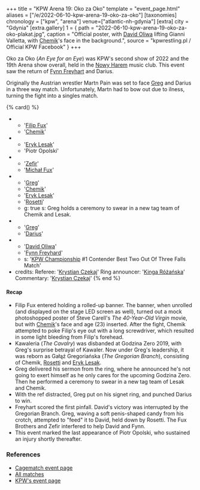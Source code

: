 +++
title = "KPW Arena 19: Oko za Oko"
template = "event_page.html"
aliases = ["/e/2022-06-10-kpw-arena-19-oko-za-oko"]
[taxonomies]
chronology = ["kpw", "arena"]
venue=["atlantic-nh-gdynia"]
[extra]
city = "Gdynia"
[extra.gallery]
1 = { path = "2022-06-10-kpw-arena-19-oko-za-oko-plakat.jpg", caption = "Official poster, with [David Oliwa](@/w/david-oliwa.md) lifting Gianni Valletta, with [Chemik](@/w/chemik.md)'s face in the background.", source = "kpwrestling.pl / Official KPW Facebook" }
+++

Oko za Oko (_An Eye for an Eye_) was KPW's second show of 2022 and the 19th Arena show overall, held in the [Nowy Harem](@/v/atlantic-nh-gdynia.md) music club. This event saw the return of [Fynn Freyhart](@/w/fynn-freyhart.md) and Darius.

Originally the Austrian wrestler Martn Pain was set to face [Greg](@/w/greg.md) and Darius in a three way match. Unfortunately, Martn had to bow out due to ilness, turning the fight into a singles match.

{% card() %}
- - '[Filip Fux](@/w/filip-fux.md)'
  - '[Chemik](@/w/chemik.md)'
- - '[Eryk Lesak](@/w/eryk-lesak.md)'
  - 'Piotr Opolski'
- - '[Zefir](@/w/zefir.md)'
  - '[Michał Fux](@/w/michal-fux.md)'
- - '[Greg](@/w/greg.md)'
  - '[Chemik](@/w/chemik.md)'
  - '[Eryk Lesak](@/w/eryk-lesak.md)'
  - '[Rosetti](@/w/rosetti.md)'
  - g: true
    s: Greg holds a ceremony to swear in a new tag team of Chemik and Lesak.
- - '[Greg](@/w/greg.md)'
  - '[Darius](@/w/darius.md)'
- - '[David Oliwa](@/w/david-oliwa.md)'
  - '[Fynn Freyhard](@/w/fynn-freyhart.md)'
  - s: '[KPW Championship](@/c/kpw-championship.md) #1 Contender Best Two Out Of Three Falls Match'
- credits:
    Referee: '[Krystian Czekaj](@/w/krystian-czekaj.md)'
    Ring announcer: '[Kinga Różańska](@/w/kinga-miotke.md)'
    Commentary: '[Krystian Czekaj](@/w/krystian-czekaj.md)'
{% end %}

#### Recap

* Filip Fux entered holding a rolled-up banner. The banner, when unrolled (and displayed on the stage LED screen as well), turned out a mock photoshopped poster of Steve Carell's _The 40-Year-Old Virgin_ movie, but with [Chemik](@/w/chemik.md)'s face and age (23) inserted. After the fight, Chemik attempted to poke Filip's eye out with a long screwdriver, which resulted in some light bleeding from Filip's forehead.
* Kawaleria (_The Cavalry_) was disbanded at Godzina Zero 2019, with Greg's surprise betrayal of Kawaler. Now under Greg's leadership, it was reborn as Gałąź Gregoriańska (_The Gregorian Branch_), consisting of Chemik, [Rosetti](@/w/rosetti.md) and [Eryk Lesak](@/w/eryk-lesak.md).
* Greg delivered his sermon from the ring, where he announced he's not going to exert himself as he only cares for the upcoming Godzina Zero. Then he performed a ceremony to swear in a new tag team of Lesak and Chemik.
* With the ref distracted, Greg put on his signet ring, and punched Darius to win.
* Freyhart scored the first pinfall. David's victory was interrupted by the Gregorian Branch. Greg, waving a soft penis-shaped candy from his crotch, attempted to "feed" it to David, held down by Rosetti. The Fux Brothers and Zefir interfered to help David and Fynn.
* This event marked the last appearance of Piotr Opolski, who sustained an injury shortly thereafter.

### References

* [Cagematch event page](https://www.cagematch.net/?id=1&nr=340665)
* [All matches](https://www.youtube.com/watch?v=XRQWwMuajec)
* [KPW's event page](https://kpwrestling.pl/events/kpw-arena-19/)
